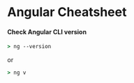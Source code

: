 # Angular Cheatsheet

#### Check Angular CLI version

```cmd
> ng --version 
```
or 
```cmd
> ng v
```


